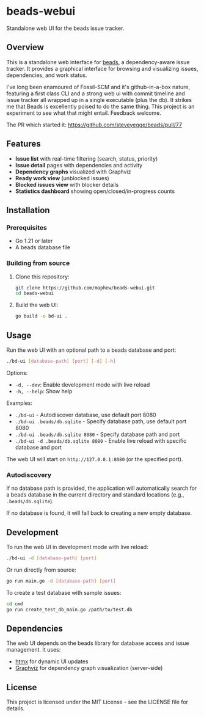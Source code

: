 # beads-webui

Standalone web UI for the beads issue tracker.

## Overview

This is a standalone web interface for [beads](https://github.com/steveyegge/beads), a
dependency-aware issue tracker. It provides a graphical interface for browsing and
visualizing issues, dependencies, and work status.

I've long been enamoured of Fossil-SCM and it's github-in-a-box nature, featuring a first class CLI and a strong web ui with commit timeline and issue tracker all wrapped up in a single executable (plus the db). It strikes me that Beads is excellently poised to do the same thing. This project is an experiment to see what that might entail. Feedback welcome.

The PR which started it: 
https://github.com/steveyegge/beads/pull/77

## Features

- **Issue list** with real-time filtering (search, status, priority)
- **Issue detail** pages with dependencies and activity
- **Dependency graphs** visualized with Graphviz
- **Ready work view** (unblocked issues)
- **Blocked issues view** with blocker details
- **Statistics dashboard** showing open/closed/in-progress counts

## Installation

### Prerequisites

- Go 1.21 or later
- A beads database file

### Building from source

1. Clone this repository:
   ```bash
   git clone https://github.com/maphew/beads-webui.git
   cd beads-webui
   ```

2. Build the web UI:
   ```bash
   go build -o bd-ui .
   ```

## Usage

Run the web UI with an optional path to a beads database and port:

```bash
./bd-ui [database-path] [port] [-d] [-h]
```

Options:
- `-d, --dev`: Enable development mode with live reload
- `-h, --help`: Show help

Examples:
- `./bd-ui` - Autodiscover database, use default port 8080
- `./bd-ui .beads/db.sqlite` - Specify database path, use default port 8080
- `./bd-ui .beads/db.sqlite 8080` - Specify database path and port
- `./bd-ui -d .beads/db.sqlite 8080` - Enable live reload with specific database and port

The web UI will start on `http://127.0.0.1:8080` (or the specified port).

### Autodiscovery

If no database path is provided, the application will automatically search for a beads database in the current directory and standard locations (e.g., `.beads/db.sqlite`).

If no database is found, it will fall back to creating a new empty database.

## Development

To run the web UI in development mode with live reload:

```bash
./bd-ui -d [database-path] [port]
```

Or run directly from source:

```bash
go run main.go -d [database-path] [port]
```

To create a test database with sample issues:

```bash
cd cmd
go run create_test_db_main.go /path/to/test.db
```

## Dependencies

The web UI depends on the beads library for database access and issue management. It uses:

- [htmx](https://htmx.org) for dynamic UI updates
- [Graphviz](https://graphviz.org) for dependency graph visualization (server-side)

## License

This project is licensed under the MIT License - see the LICENSE file for details.
